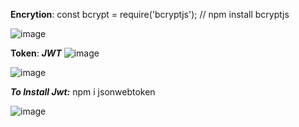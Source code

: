 **Encrytion**:
const bcrypt = require('bcryptjs'); // npm install bcryptjs

![image](https://user-images.githubusercontent.com/77439221/209607391-df6b5279-532a-4208-9dc2-2f01f4a835c4.png)

**Token**: _**JWT**_
![image](https://user-images.githubusercontent.com/77439221/209607843-e04ac69b-8a27-4f04-9c17-c9c8772e30e3.png)

![image](https://user-images.githubusercontent.com/77439221/209607934-69d8b247-07fd-4a71-b766-03bc95b2f9f9.png)

**_To Install Jwt:_** npm i jsonwebtoken

![image](https://user-images.githubusercontent.com/77439221/210203907-c74d9d73-ff72-49eb-adbd-8de56340f09d.png)


